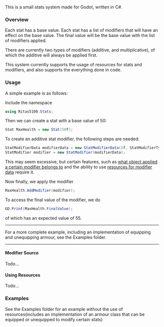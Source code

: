 This is a small stats system made for Godot, written in C#.  

### Overview

Each stat has a base value. Each stat has a list of modifiers that will have an effect on the base value. The final value will be the base value with the list of modifiers applied.  

There are currently two types of modifiers (additive, and multiplicative), of which the additive will always be applied first.  

This system currently supports the usage of resources for stats and modifiers, and also supports the everything done in code.

### Usage

A simple example is as follows:

Include the namespace
~~~cs
using Ritas5100.Stats;
~~~

Then we can create a stat with a base value of $50$:
~~~cs
Stat MaxHealth = new Stat(50f);
~~~

To create an additive stat modifier, the following steps are needed:
~~~cs
StatModifierData modifierData = new StatModifierData(5f, StatModifierType.Add);
StatModifier modifier = new StatModifier(modifierData);
~~~
This may seem excessive, but certain features, such as [what object applied a certain modifier belongs to](#modifier-source) and the ability to use [resources for modifier data](using-resources) require it.

Now finally, we apply the modifier
~~~cs
MaxHealth.AddModifier(modifier);
~~~

To access the final value of the modifier, we do
~~~cs
GD.Print(MaxHealth.FinalValue);
~~~
of which has an expected value of $55$.

---

For a more complete example, including an implementation of equipping and unequipping armour, see the Examples folder.

---

#### Modifier Source

Todo...

#### Using Resources

Todo...

### Examples
See the Examples folder for an example without the use of resources(includes an implementation of an armour class that can be equipped or unequipped to modify certain stats)
